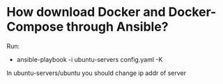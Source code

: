 # How download Docker and Docker-Compose through Ansible?


Run: 
- ansible-playbook -i ubuntu-servers config.yaml -K

In ubuntu-servers/ubuntu you should change ip addr of server
